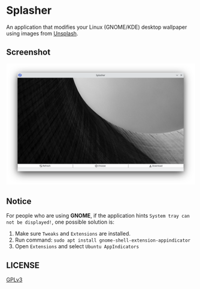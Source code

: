 # Splasher

An application that modifies your Linux (GNOME/KDE) desktop wallpaper using images from [Unsplash](https://unsplash.com/).

## Screenshot

<div align="center">
<img src="./resources/screenshot/screenshot.png" />
</div>

## Notice

For people who are using **GNOME**, if the application hints `System tray can not be displayed!`, one possible solution is:

1. Make sure `Tweaks` and `Extensions` are installed.
2. Run command: `sudo apt install gnome-shell-extension-appindicator`
3. Open `Extensions` and select `Ubuntu AppIndicators`

## LICENSE

[GPLv3](https://www.gnu.org/licenses/gpl-3.0.html)
